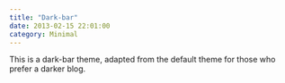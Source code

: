 ```yaml
---
title: "Dark-bar"
date: 2013-02-15 22:01:00
category: Minimal
---
```


This is a dark-bar theme, adapted from the default theme for those who prefer a darker blog.
